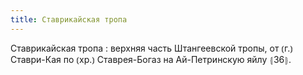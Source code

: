 ```yaml
---
title: Ставрикайская тропа
---
```


Ставрикайская тропа
: верхняя часть Штангеевской тропы, от ⦅г.⦆ Ставри-Кая по ⦅хр.⦆ Ставрея-Богаз на Ай-Петринскую яйлу ⦃З6⦄.
